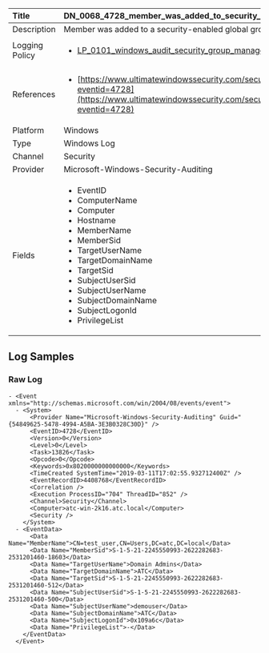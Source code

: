 | Title          | DN_0068_4728_member_was_added_to_security_enabled_global_group       |
|:---------------|:------------------|
| Description    | Member was added to a security-enabled global group |
| Logging Policy | <ul><li>[LP_0101_windows_audit_security_group_management](../Logging_Policies/LP_0101_windows_audit_security_group_management.md)</li></ul> |
| References     | <ul><li>[https://www.ultimatewindowssecurity.com/securitylog/encyclopedia/event.aspx?eventid=4728](https://www.ultimatewindowssecurity.com/securitylog/encyclopedia/event.aspx?eventid=4728)</li></ul> |
| Platform       | Windows    |
| Type           | Windows Log        |
| Channel        | Security     |
| Provider       | Microsoft-Windows-Security-Auditing    |
| Fields         | <ul><li>EventID</li><li>ComputerName</li><li>Computer</li><li>Hostname</li><li>MemberName</li><li>MemberSid</li><li>TargetUserName</li><li>TargetDomainName</li><li>TargetSid</li><li>SubjectUserSid</li><li>SubjectUserName</li><li>SubjectDomainName</li><li>SubjectLogonId</li><li>PrivilegeList</li></ul> |


## Log Samples

### Raw Log

```
- <Event xmlns="http://schemas.microsoft.com/win/2004/08/events/event">
  - <System>
      <Provider Name="Microsoft-Windows-Security-Auditing" Guid="{54849625-5478-4994-A5BA-3E3B0328C30D}" /> 
      <EventID>4728</EventID> 
      <Version>0</Version> 
      <Level>0</Level> 
      <Task>13826</Task> 
      <Opcode>0</Opcode> 
      <Keywords>0x8020000000000000</Keywords> 
      <TimeCreated SystemTime="2019-03-11T17:02:55.932712400Z" /> 
      <EventRecordID>4408768</EventRecordID> 
      <Correlation /> 
      <Execution ProcessID="704" ThreadID="852" /> 
      <Channel>Security</Channel> 
      <Computer>atc-win-2k16.atc.local</Computer> 
      <Security /> 
    </System>
  - <EventData>
      <Data Name="MemberName">CN=test_user,CN=Users,DC=atc,DC=local</Data> 
      <Data Name="MemberSid">S-1-5-21-2245550993-2622282683-2531201460-18603</Data> 
      <Data Name="TargetUserName">Domain Admins</Data> 
      <Data Name="TargetDomainName">ATC</Data> 
      <Data Name="TargetSid">S-1-5-21-2245550993-2622282683-2531201460-512</Data> 
      <Data Name="SubjectUserSid">S-1-5-21-2245550993-2622282683-2531201460-500</Data> 
      <Data Name="SubjectUserName">demouser</Data> 
      <Data Name="SubjectDomainName">ATC</Data> 
      <Data Name="SubjectLogonId">0x109a6c</Data> 
      <Data Name="PrivilegeList">-</Data> 
    </EventData>
  </Event>

```




